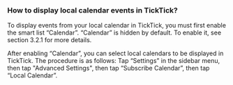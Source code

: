 ### How to display local calendar events in TickTick?

To display events from your local calendar in TickTick, you must first enable the smart list “Calendar”. “Calendar” is hidden by default. To enable it, see section 3.2.1 for more details.

After enabling “Calendar”, you can select local calendars to be displayed in TickTick. The procedure is as follows: Tap “Settings” in the sidebar menu, then tap "Advanced Settings", then tap “Subscribe Calendar”, then tap “Local Calendar”.

